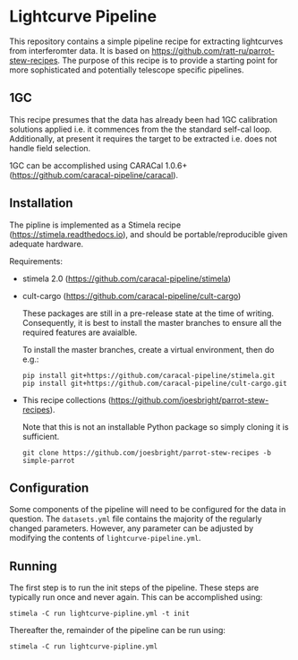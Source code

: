 # Lightcurve Pipeline

This repository contains a simple pipeline recipe for extracting lightcurves
from interferomter data. It is based on
https://github.com/ratt-ru/parrot-stew-recipes. The purpose of this recipe is
to provide a starting point for more sophisticated and potentially telescope
specific pipelines.

## 1GC

This recipe presumes that the data has already been had 1GC calibration
solutions applied i.e. it commences from the the standard self-cal loop.
Additionally, at present it requires the target to be extracted i.e. does
not handle field selection.

1GC can be accomplished using CARACal 1.0.6+
(https://github.com/caracal-pipeline/caracal).

## Installation

The pipline is implemented as a Stimela recipe (https://stimela.readthedocs.io),
and should be portable/reproducible given adequate hardware.

Requirements:

*   stimela 2.0 (https://github.com/caracal-pipeline/stimela)

*   cult-cargo (https://github.com/caracal-pipeline/cult-cargo)

    These packages are still in a pre-release state at the time of writing.
    Consequently, it is best to install the master branches to ensure all the
    required features are avaialble.

    To install the master branches, create a virtual environment, then do e.g.:

    ```
    pip install git+https://github.com/caracal-pipeline/stimela.git
    pip install git+https://github.com/caracal-pipeline/cult-cargo.git
    ```

*   This recipe collections (https://github.com/joesbright/parrot-stew-recipes).

    Note that this is not an installable Python package so simply cloning it
    is sufficient.

    ```
    git clone https://github.com/joesbright/parrot-stew-recipes -b simple-parrot
    ```

## Configuration

Some components of the pipeline will need to be configured for the data in
question. The `datasets.yml` file contains the majority of the regularly
changed parameters. However, any parameter can be adjusted by modifying the
contents of `lightcurve-pipeline.yml`.

## Running

The first step is to run the init steps of the pipeline. These steps are
typically run once and never again. This can be accomplished using:

```
stimela -C run lightcurve-pipline.yml -t init
```

Thereafter the, remainder of the pipeline can be run using:
```
stimela -C run lightcurve-pipline.yml
```
